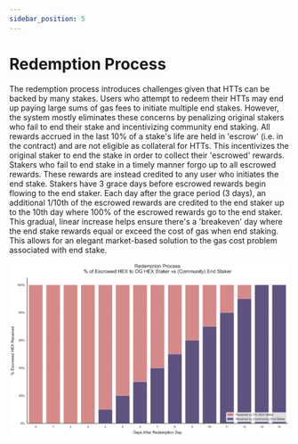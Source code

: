 ```yaml
---
sidebar_position: 5
---
```


# Redemption Process
The redemption process introduces challenges given that HTTs can be backed by many stakes. Users who attempt to redeem their HTTs may end up paying large sums of gas fees to initiate multiple end stakes. However, the system mostly eliminates these concerns by penalizing original stakers who fail to end their stake and incentivizing community end staking. All rewards accrued in the last 10% of a stake's life are held in 'escrow' (i.e. in the contract) and are not eligible as collateral for HTTs. This incentivizes the original staker to end the stake in order to collect their 'escrowed' rewards. Stakers who fail to end stake in a timely manner forgo up to all escrowed rewards. These rewards are instead credited to any user who initiates the end stake. Stakers have 3 grace days before escrowed rewards begin flowing to the end staker. Each day after the grace period (3 days), an additional 1/10th of the escrowed rewards are credited to the end staker up to the 10th day where 100% of the escrowed rewards go to the end staker. This gradual, linear increase helps ensure there's a 'breakeven' day where the end stake rewards equal or exceed the cost of gas when end staking. This allows for an elegant market-based solution to the gas cost problem associated with end stake.

![Alt text](/img/actuator_redemption_process.png)
